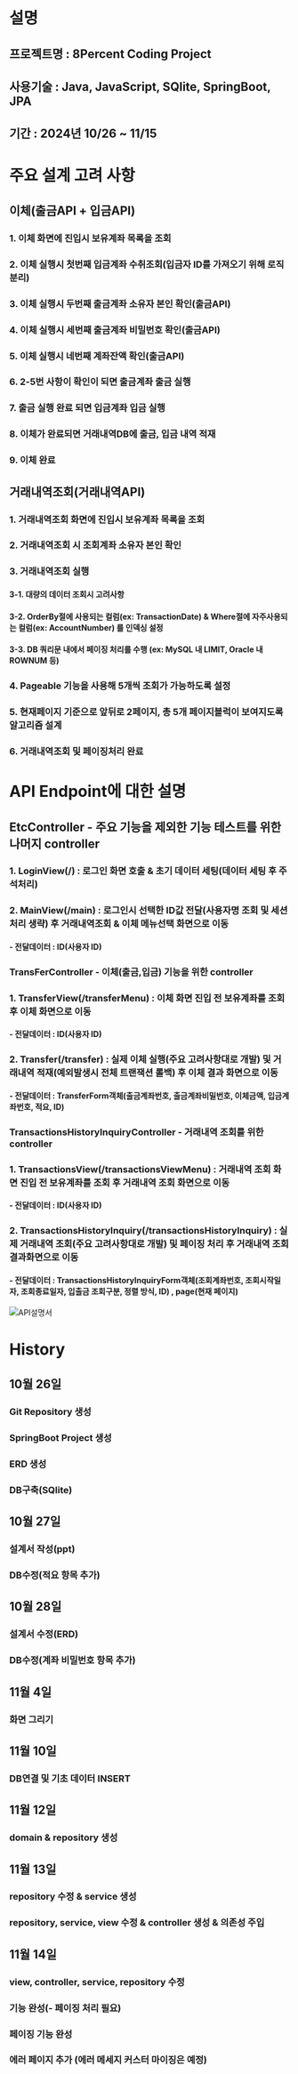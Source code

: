 # 설명
## 프로젝트명 : 8Percent Coding Project
## 사용기술 : Java, JavaScript, SQlite, SpringBoot, JPA
## 기간 : 2024년 10/26 ~ 11/15 

# 주요 설계 고려 사항 

## 이체(출금API + 입금API)
### 1. 이체 화면에 진입시 보유계좌 목록을 조회
### 2. 이체 실행시 첫번째 입금계좌 수취조회(입금자 ID를 가져오기 위해 로직 분리)
### 3. 이체 실행시 두번째 출금계좌 소유자 본인 확인(출금API)
### 4. 이체 실행시 세번째 출금계좌 비밀번호 확인(출금API)
### 5. 이체 실행시 네번째 계좌잔액 확인(출금API)
### 6. 2-5번 사항이 확인이 되면 출금계좌 출금 실행
### 7. 출금 실행 완료 되면 입금계좌 입금 실행
### 8. 이체가 완료되면 거래내역DB에 출금, 입금 내역 적재
### 9. 이체 완료

## 거래내역조회(거래내역API)
### 1. 거래내역조회 화면에 진입시 보유계좌 목록을 조회
### 2. 거래내역조회 시 조회계좌 소유자 본인 확인
### 3. 거래내역조회 실행
#### 3-1. 대량의 데이터 조회시 고려사항
#### 3-2. OrderBy절에 사용되는 컬럼(ex: TransactionDate) & Where절에 자주사용되는 컬럼(ex: AccountNumber) 를 인덱싱 설정
#### 3-3. DB 쿼리문 내에서 페이징 처리를 수행 (ex: MySQL 내 LIMIT, Oracle 내 ROWNUM 등)
### 4. Pageable 기능을 사용해 5개씩 조회가 가능하도록 설정
### 5. 현재페이지 기준으로 앞뒤로 2페이지, 총 5개 페이지블럭이 보여지도록 알고리즘 설계
### 6. 거래내역조회 및 페이징처리 완료

# API Endpoint에 대한 설명

## EtcController - 주요 기능을 제외한 기능 테스트를 위한 나머지 controller
### 1. LoginView(/) : 로그인 화면 호출 & 초기 데이터 세팅(데이터 세팅 후 주석처리)
### 2. MainView(/main) : 로그인시 선택한 ID값 전달(사용자명 조회 및 세션 처리 생략) 후 거래내역조회 & 이체 메뉴선택 화면으로 이동
#### - 전달데이터 : ID(사용자 ID)

### TransFerController - 이체(출금,입금) 기능을 위한 controller
### 1. TransferView(/transferMenu) : 이체 화면 진입 전 보유계좌를 조회 후 이체 화면으로 이동
#### - 전달데이터 : ID(사용자 ID)
### 2. Transfer(/transfer) : 실제 이체 실행(주요 고려사항대로 개발) 및 거래내역 적재(예외발생시 전체 트랜잭션 롤백) 후 이체 결과 화면으로 이동
#### - 전달데이터 : TransferForm객체(출금계좌번호, 출금계좌비밀번호, 이체금액, 입금계좌번호, 적요, ID)

### TransactionsHistoryInquiryController - 거래내역 조회를 위한 controller
### 1. TransactionsView(/transactionsViewMenu) : 거래내역 조회 화면 진입 전 보유계좌를 조회 후 거래내역 조회 화면으로 이동
#### - 전달데이터 : ID(사용자 ID)
### 2. TransactionsHistoryInquiry(/transactionsHistoryInquiry) : 실제 거래내역 조회(주요 고려사항대로 개발) 및 페이징 처리 후 거래내역 조회 결과화면으로 이동
#### - 전달데이터 : TransactionsHistoryInquiryForm객체(조회계좌번호, 조회시작일자, 조회종료일자, 입출금 조회구분, 정렬 방식, ID) , page(현재 페이지)


![API설명서](https://github.com/user-attachments/assets/9e743777-c04d-4631-b928-663814aadc94)


# History
## 10월 26일 
### Git Repository 생성
### SpringBoot Project 생성
### ERD 생성
### DB구축(SQlite)

## 10월 27일
### 설계서 작성(ppt)
### DB수정(적요 항목 추가)

## 10월 28일
### 설계서 수정(ERD)
### DB수정(계좌 비밀번호 항목 추가)

## 11월 4일
### 화면 그리기

## 11월 10일
### DB연결 및 기초 데이터 INSERT

## 11월 12일
### domain & repository 생성

## 11월 13일
### repository 수정 & service 생성
### repository, service, view 수정 & controller 생성 & 의존성 주입

## 11월 14일
### view, controller, service, repository 수정
### 기능 완성(- 페이징 처리 필요)
### 페이징 기능 완성
### 에러 페이지 추가 (에러 메세지 커스터 마이징은 예정)
